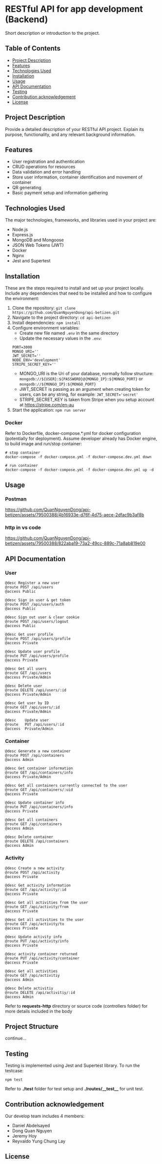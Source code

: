 # RESTful API for app development (Backend)

Short description or introduction to the project.

## Table of Contents

-   [Project Description](#project-description)
-   [Features](#features)
-   [Technologies Used](#technologies-used)
-   [Installation](#installation)
-   [Usage](#usage)
-   [API Documentation](#api-documentation)
-   [Testing](#testing)
-   [Contribution acknowledgement](#contribution-acknowledgement)
-   [License](#license)

## Project Description

Provide a detailed description of your RESTful API project. Explain its purpose, functionality, and any relevant background information.

## Features

-   User registration and authentication
-   CRUD operations for resources
-   Data validation and error handling
-   Store user information, container identification and movement of container
-   QR generating
-   Basic payment setup and information gathering

## Technologies Used

The major technologies, frameworks, and libraries used in your project are:
-   Node.js
-   Express.js
-   MongoDB and Mongoose
-   JSON Web Tokens (JWT)
-   Docker
-   Nginx
-   Jest and Supertest

## Installation

These are the steps required to install and set up your project locally. Include any dependencies that need to be installed and how to configure the environment:

1. Clone the repository: `git clone https://github.com/QuanNguyenDong/api-betizen.git`
2. Navigate to the project directory: `cd api-betizen`
3. Install dependencies: `npm install`
4. Configure environment variables:
    - Create new file named `.env` in the same directory
    - Update the necessary values in the `.env`:
    ```
    PORT=3000
    MONGO_URI=''
    JWT_SECRET=''
    NODE_ENV='development'
    STRIPE_SECRET_KEY=''
    ```
    - MONGO_URI is the Uri of your database, normally follow structure: `mongodb://${USER}:${PASSWORD}@{MONGO_IP}:${MONGO_PORT}` or `mongodb://${MONGO_IP}:${MONGO_PORT}`
    - JWT_SECRET is passing as an argument when creating token for users, can be any string, for example: `JWT_SECRET='secret'`
    - STRIPE_SECRET_KEY is taken from Stripe when you setup account at https://stripe.com/en-au
5. Start the application: `npm run server`

### Docker
Refer to Dockerfile, docker-compose.*.yml for docker configuration (potentially for deployment). Assume developer already has Docker engine, to build image and run/stop container:
```
# stop container
docker-compose -f docker-compose.yml -f docker-compose.dev.yml down

# run container
docker-compose -f docker-compose.yml -f docker-compose.dev.yml up -d
```


## Usage
<!-- 
Explain how to use your API. Provide examples of API endpoints, request/response formats, and any authentication/authorization requirements. For example:

1. Start the application as described in the Installation section.
2. Make requests to the API endpoints using tools like cURL, Postman, or your preferred API client.
3. Include any required headers or parameters for authentication and authorization.
4. Provide code examples or sample requests to demonstrate how to interact with your API. -->

### Postman
https://github.com/QuanNguyenDong/api-betizen/assets/79500388/4b16933e-d76f-4d75-aece-2dfac9b3af8b

### http in vs code
https://github.com/QuanNguyenDong/api-betizen/assets/79500388/822aba19-73a2-49cc-889c-71a8ab819e00

## API Documentation
### User
```
@desc Register a new user
@route POST /api/users
@access Public

@desc Sign in user & get token
@route POST /api/users/auth
@access Public

@desc Sign out user & clear cookie
@route POST /api/users/logout
@access Public

@desc Get user profile
@route POST /api/users/profile
@access Private

@desc Update user profile
@route PUT /api/users/profile
@access Private

@desc Get all users
@route GET /api/users
@access Private/Admin

@desc Delete user
@route DELETE /api/users/:id
@access Private/Admin

@desc Get user by ID
@route GET /api/users/:id
@access Private/Admin

@desc    Update user
@route   PUT /api/users/:id
@access  Private/Admin
```

### Container
```
@desc Generate a new container
@route POST /api/containers
@access Admin

@desc Get container information
@route GET /api/containers/info
@access Private/Admin

@desc Get all containers currently connected to the user
@route GET /api/containers/:uid
@access Private

@desc Update container info
@route PUT /api/containers/info
@access Private

@desc Get all containers
@route GET /api/containers
@access Admin

@desc Delete container
@route DELETE /api/containers
@access Admin
```

### Activity
```
@desc Create a new activity
@route POST /api/activity
@access Private

@desc Get activity information
@route GET /api/activity/:id
@access Private

@desc Get all activities from the user
@route GET /api/activity/from
@access Private

@desc Get all activities to the user
@route GET /api/activity/to
@access Private

@desc Update activity info
@route PUT /api/activity/info
@access Private

@desc activity container returned
@route PUT /api/activity/container
@access Private

@desc Get all activities
@route GET /api/activitiy
@access Admin

@desc Delete activitiy
@route DELETE /api/activitiy/:id
@access Admin
```

Refer to __requests-http__ directory or source code (controllers folder) for more details included in the body

## Project Structure
continue...

## Testing
Testing is implemented using Jest and Supertest library. To run the testcase:
```
npm test
```
Refer to __./test__ folder for test setup and __./routes/\_\_test\_\___ for unit test.

## Contribution acknowledgement
Our develop team includes 4 members:
-   Daniel Abdelsayed
-   Dong Quan Nguyen
-   Jeremy Hoy
-   Reyvaldo Yung Chung Lay

## License

